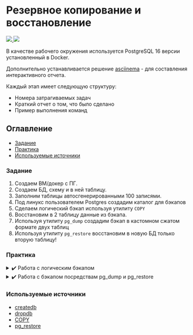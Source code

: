 # Резервное копирование и восстановление 

<p align="left">
    <a href="https://www.docker.com/" target="blank">
        <img src="https://img.shields.io/badge/docker-%230db7ed.svg?style=for-the-badge&logo=docker&logoColor=white" />
    </a>
    <a href="https://www.postgresql.org/" target="blank">
        <img src="https://img.shields.io/badge/postgres-%23316192.svg?style=for-the-badge&logo=postgresql&logoColor=white"/>
    </a>
</p>

В качестве рабочего окружения используется PostgreSQL 16 версии установленный в Docker.

Дополнительно устанавливается решение [asciinema](https://asciinema.org/) - для составления интерактивного отчета.

Каждый этап имеет следующую структуру:

* Номера затрагиваемых задач
* Краткий отчет о том, что было сделано
* Пример выполнения команд

## Оглавление

- [Задание](#задание)
- [Практика](#практика)
- [Используемые источники](#используемые-источники)

### Задание

1. Создаем ВМ/докер c ПГ.
2. Создаем БД, схему и в ней таблицу.
3. Заполним таблицы автосгенерированными 100 записями.
4. Под линукс пользователем Postgres создадим каталог для бэкапов
5. Сделаем логический бэкап используя утилиту `COPY`
6. Восстановим в 2 таблицу данные из бэкапа.
7. Используя утилиту `pg_dump` создадим бэкап в кастомном сжатом формате двух таблиц
8. Используя утилиту `pg_restore` восстановим в новую БД только вторую таблицу!

### Практика

<details>
  <summary> ✔️ Работа с логическим бэкапом</summary>

**Затрагиваемые задачи**: 1-6

**Выполнение задания**:

* Создан каталог `/home/backups/` с установленным владельцем `postgres`.
* Создана БД `base`, схема `backup` и таблица `publications` с автосгенерированными 100 записями.
* Сделан логический бэкап посредствам утилиты `COPY`.
* Создана пустая таблица `publications_backup`, далее она заполнена данными из файла логического бэкапа.

[![asciicast](https://asciinema.org/a/Q2l5EfoPlwObx0wfQ4R7FMbyo.svg)](https://asciinema.org/a/Q2l5EfoPlwObx0wfQ4R7FMbyo)

</details>

<details>
  <summary> ✔️ Работа с бэкапом посредствам pg_dump и pg_restore</summary>

**Затрагиваемые задачи**: 7-8

**Выполнение задания**:

* Используя утилиту `pg_dump` был создан бэкап в кастомном сжатом формате двух таблиц `/home/backups/backup_dump.gz`;
* Была создана новая БД - `homework` и схема `backup`;
* Используя утилиту `pg_restore` была восстановлена только вторая таблица `publications_backup` в БД `homework`.

[![asciicast](https://asciinema.org/a/mpUPdfg0KV8jxuZMVq1i6cMJq.svg)](https://asciinema.org/a/mpUPdfg0KV8jxuZMVq1i6cMJq)

</details>

### Используемые источники

* [createdb](https://postgrespro.ru/docs/postgresql/16/app-createdb)
* [dropdb](https://www.postgresql.org/docs/current/app-dropdb.html)
* [COPY](https://www.postgresql.org/docs/current/sql-copy.html)
* [pg_restore](https://postgrespro.ru/docs/postgresql/16/app-pgrestore)